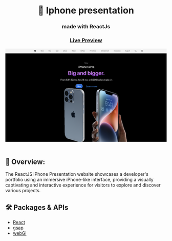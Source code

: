 <div align="center">
  <h1> Iphone presentation</h1>
  <h3>made with ReactJs</h3>
  <h3><a href="https://iphone-phi.vercel.app/" target="_blank">Live Preview</a></h3>
</div>

<div align="center"><img src="https://github.com/DavitGe/appleClone/blob/main/Screenshot%202023-05-20%20at%2021.09.27.png?raw=true" /></div>

<br>

## 💬 Overview:
The ReactJS iPhone Presentation website showcases a developer's portfolio using an immersive iPhone-like interface, providing a visually captivating and interactive experience for visitors to explore and discover various projects.

## 🛠️ Packages & APIs

- [React](https://reactjs.org/)
- [gsap](https://greensock.com/gsap/)
- [webGi](https://webgi.xyz/)



